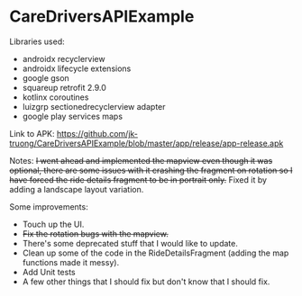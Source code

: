# CareDriversAPIExample

Libraries used:
- androidx recyclerview
- androidx lifecycle extensions
- google gson
- squareup retrofit 2.9.0
- kotlinx coroutines
- luizgrp sectionedrecyclerview adapter
- google play services maps

Link to APK: 
https://github.com/jk-truong/CareDriversAPIExample/blob/master/app/release/app-release.apk

Notes: 
  ~~I went ahead and implemented the mapview even though it was optional, there are some 
issues with it crashing the fragment on rotation so I have forced the ride details 
fragment to be in portrait only.~~ Fixed it by adding a landscape layout variation.

Some improvements: 
- Touch up the UI.
- ~~Fix the rotation bugs with the mapview.~~
- There's some deprecated stuff that I would like to update. 
- Clean up some of the code in the RideDetailsFragment (adding the map functions made it messy).
- Add Unit tests
- A few other things that I should fix but don't know that I should fix.
